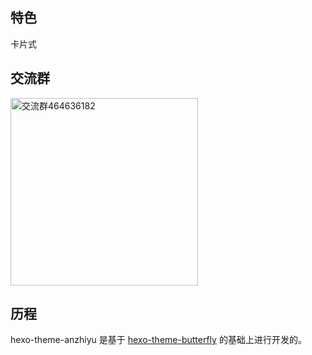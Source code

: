 ## 特色

卡片式

## 交流群

<img height="300" alt="交流群464636182" src="https://img02.anzhiy.cn/adminuploads/1/2023/04/14/6438b945e1834.webp" />

## 历程

hexo-theme-anzhiyu 是基于 [hexo-theme-butterfly](https://butterfly.js.org/) 的基础上进行开发的。
